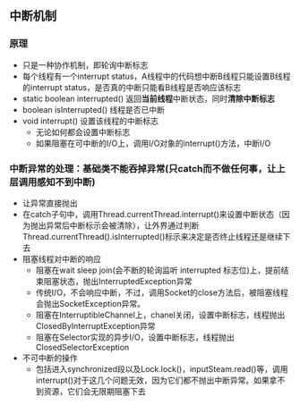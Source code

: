 ## 中断机制
### 原理
- 只是一种协作机制，即轮询中断标志
- 每个线程有一个interrupt status，A线程中的代码想中断B线程只能设置B线程的interrupt status，是否真的中断只能看B线程是否响应该标志
- static boolean interrupted() 返回**当前线程**中断状态，同时**清除中断标志**
- boolean isInterrupted() 线程是否已中断
- void interrupt() 设置该线程的中断标志
  - 无论如何都会设置中断标志
  - 如果阻塞在可中断的I/O上，调用I/O对象的interrupt()方法，中断I/O
### 中断异常的处理：基础类不能吞掉异常(只catch而不做任何事，让上层调用感知不到中断)
  - 让异常直接抛出
  - 在catch子句中，调用Thread.currentThread.interrupt()来设置中断状态（因为抛出异常后中断标示会被清除），让外界通过判断Thread.currentThread().isInterrupted()标示来决定是否终止线程还是继续下去
- 阻塞线程对中断的响应
  - 阻塞在wait sleep join(会不断的轮询监听 interrupted 标志位)上，提前结束阻塞状态，抛出InterruptedException异常
  - 传统I/O，不会响应中断，不过，调用Socket的close方法后，被阻塞线程会抛出SocketException异常。
  - 阻塞在InterruptibleChannel上，chanel关闭，设置中断标志，线程抛出ClosedByInterruptException异常
  - 阻塞在Selector实现的异步I/O，设置中断标志，线程抛出ClosedSelectorException
- 不可中断的操作
  - 包括进入synchronized段以及Lock.lock()，inputSteam.read()等，调用interrupt()对于这几个问题无效，因为它们都不抛出中断异常。如果拿不到资源，它们会无限期阻塞下去
